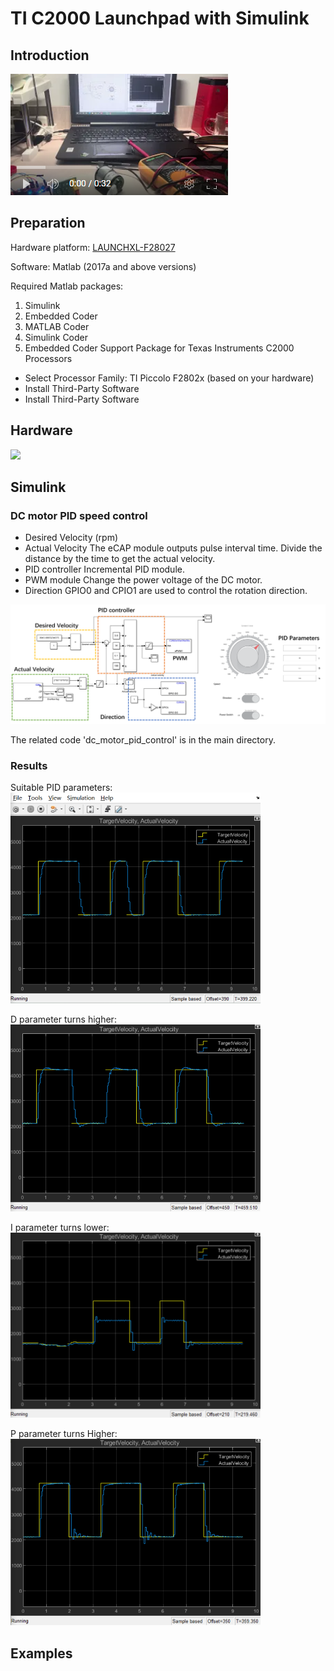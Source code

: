 # TI C2000 Launchpad with Simulink
## Introduction
[![Link to my YouTube video!](/doc/video_picture.png)](https://www.youtube.com/watch?v=X1G_Mc1O-xw)

## Preparation
Hardware platform: 
[LAUNCHXL-F28027](https://www.ti.com/tool/LAUNCHXL-F28027)

Software:
Matlab (2017a and above versions)

Required Matlab packages:
1. Simulink
2. Embedded Coder
3. MATLAB Coder
4. Simulink Coder
5. Embedded Coder Support Package for Texas Instruments C2000 Processors
- Select Processor Family: TI Piccolo F2802x (based on your hardware)
- Install Third-Party Software
- Install Third-Party Software

## Hardware

<img src="/doc/Picture1.png" width="400">

## Simulink

### DC motor PID speed control

- Desired Velocity (rpm)
- Actual Velocity
The eCAP module outputs pulse interval time. Divide the distance by the time to get the actual velocity.
- PID controller
Incremental PID module.
- PWM module
Change the power voltage of the DC motor.
- Direction
GPIO0 and CPIO1 are used to control the rotation direction.

![Simulink](/doc/Picture2.png)

The related code 'dc_motor_pid_control' is in the main directory.

### Results

Suitable PID parameters:
<img src="/doc/Result1.png" width="400">

D parameter turns higher:
<img src="/doc/Result2.png" width="400">

I parameter turns lower:
<img src="/doc/Result3.png" width="400">

P parameter turns Higher:
<img src="/doc/Result4.png" width="400">

## Examples